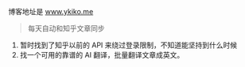 博客地址是 www.ykiko.me

>每天自动和知乎文章同步

1. 暂时找到了知乎以前的 API 来绕过登录限制，不知道能坚持到什么时候
2. 找一个可用的靠谱的 AI 翻译，批量翻译文章成英文。

